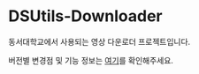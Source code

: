 <h1>DSUtils-Downloader</h1>

동서대학교에서 사용되는 영상 다운로더 프로젝트입니다.

버전별 변경점 및 기능 정보는 [여기](../docs/project/downlaoder.md)를 확인해주세요.
